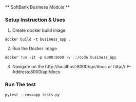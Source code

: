 **  SoftBank Business Module **

### Setup Instruction & Uses

1. Create docker build image

`docker build -t business_app .`

2. Run the Docker image

`docker run -it -p 8000:8000 -v .:/code business_app`

3. Navigate on the http://localhost:8000/api/docs or http://IP-Address:8000/api/docs

### Run The test

`pytest --cov=app tests.py`
